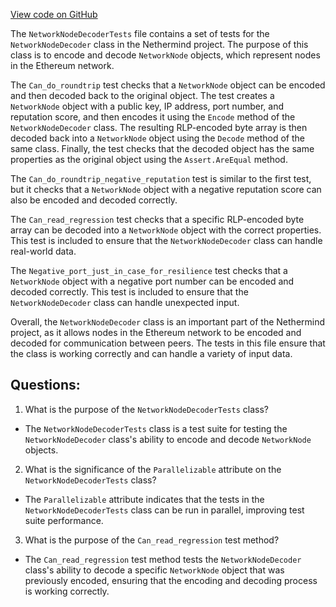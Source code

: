 [View code on GitHub](https://github.com/NethermindEth/nethermind/src/Nethermind/Nethermind.Network.Test/NetworkNodeDecoderTests.cs)

The `NetworkNodeDecoderTests` file contains a set of tests for the `NetworkNodeDecoder` class in the Nethermind project. The purpose of this class is to encode and decode `NetworkNode` objects, which represent nodes in the Ethereum network. 

The `Can_do_roundtrip` test checks that a `NetworkNode` object can be encoded and then decoded back to the original object. The test creates a `NetworkNode` object with a public key, IP address, port number, and reputation score, and then encodes it using the `Encode` method of the `NetworkNodeDecoder` class. The resulting RLP-encoded byte array is then decoded back into a `NetworkNode` object using the `Decode` method of the same class. Finally, the test checks that the decoded object has the same properties as the original object using the `Assert.AreEqual` method.

The `Can_do_roundtrip_negative_reputation` test is similar to the first test, but it checks that a `NetworkNode` object with a negative reputation score can also be encoded and decoded correctly.

The `Can_read_regression` test checks that a specific RLP-encoded byte array can be decoded into a `NetworkNode` object with the correct properties. This test is included to ensure that the `NetworkNodeDecoder` class can handle real-world data.

The `Negative_port_just_in_case_for_resilience` test checks that a `NetworkNode` object with a negative port number can be encoded and decoded correctly. This test is included to ensure that the `NetworkNodeDecoder` class can handle unexpected input.

Overall, the `NetworkNodeDecoder` class is an important part of the Nethermind project, as it allows nodes in the Ethereum network to be encoded and decoded for communication between peers. The tests in this file ensure that the class is working correctly and can handle a variety of input data.
## Questions: 
 1. What is the purpose of the `NetworkNodeDecoderTests` class?
- The `NetworkNodeDecoderTests` class is a test suite for testing the `NetworkNodeDecoder` class's ability to encode and decode `NetworkNode` objects.

2. What is the significance of the `Parallelizable` attribute on the `NetworkNodeDecoderTests` class?
- The `Parallelizable` attribute indicates that the tests in the `NetworkNodeDecoderTests` class can be run in parallel, improving test suite performance.

3. What is the purpose of the `Can_read_regression` test method?
- The `Can_read_regression` test method tests the `NetworkNodeDecoder` class's ability to decode a specific `NetworkNode` object that was previously encoded, ensuring that the encoding and decoding process is working correctly.